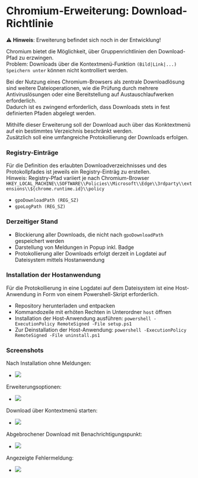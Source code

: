 # Chromium-Erweiterung: Download-Richtlinie

:warning: **Hinweis**: Erweiterung befindet sich noch in der Entwicklung!

Chromium bietet die Möglichkeit, über Gruppenrichtlinien den Download-Pfad zu erzwingen.<br>Problem: Downloads über die Kontextmenü-Funktion `(Bild|Link|...) Speichern unter` können nicht kontrolliert werden.

Bei der Nutzung eines Chromium-Browsers als zentrale Downloadlösung sind weitere Dateioperationen, wie die Prüfung durch mehrere Antiviruslösungen oder eine Bereitstellung auf Austauschlaufwerken erforderlich.<br>Dadurch ist es zwingend erforderlich, dass Downloads stets in fest definierten Pfaden abgelegt werden.

Mithilfe dieser Erweiterung soll der Download auch über das Konktextmenü auf ein bestimmtes Verzeichnis beschränkt werden.<br>Zusätzlich soll eine umfangreiche Protokollierung der Downloads erfolgen.

### Registry-Einträge
Für die Definition des erlaubten Downloadverzeichnisses und des Protokollpfades ist jeweils ein Registry-Einträg zu erstellen.<br>Hinweis: Registry-Pfad variiert je nach Chromium-Browser<br>
`HKEY_LOCAL_MACHINE\\SOFTWARE\\Policies\\Microsoft\\Edge\\3rdparty\\extensions\\${chrome.runtime.id}\\policy`
 - `gpoDownloadPath (REG_SZ)`
 - `gpoLogPath (REG_SZ)`

### Derzeitiger Stand
 - Blockierung aller Downloads, die nicht nach `gpoDownloadPath` gespeichert werden
 - Darstellung von Meldungen in Popup inkl. Badge
 - Protokollierung aller Downloads erfolgt derzeit in Logdatei auf Dateisystem mittels Hostanwendung
 
### Installation der Hostanwendung
Für die Protokollierung in eine Logdatei auf dem Dateisystem ist eine Host-Anwendung in Form von einem Powershell-Skript erforderlich.
- Repository herunterladen und entpacken
- Kommandozeile mit erhöten Rechten in Unterordner `host` öffnen
- Installation der Host-Anwendung ausführen: `powershell -ExecutionPolicy RemoteSigned -File setup.ps1`
- Zur Deinstallation der Host-Anwendung: `powershell -ExecutionPolicy RemoteSigned -File uninstall.ps1`

### Screenshots
Nach Installation ohne Meldungen:<br>
 - <img src="https://github.com/KNGP14/chromium-download-policy/blob/master/media/prev_no-messages.png">

Erweiterungsoptionen:<br>
 - <img src="https://github.com/KNGP14/chromium-download-policy/blob/master/media/prev_options-page.png">

Download über Kontextmenü starten:<br>
 - <img src="https://github.com/KNGP14/chromium-download-policy/blob/master/media/prev_start-download.png">

Abgebrochener Download mit Benachrichtigungspunkt:<br>
 - <img src="https://github.com/KNGP14/chromium-download-policy/blob/master/media/prev_cancled-download-and-badge.png">

Angezeigte Fehlermeldung:<br>
 - <img src="https://github.com/KNGP14/chromium-download-policy/blob/master/media/prev_cancled-download-message.png">
